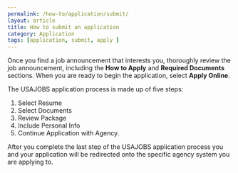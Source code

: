 ```yaml
---
permalink: /how-to/application/submit/
layout: article
title: How to submit an application
category: Application
tags: [application, submit, apply ]
---
```


Once you find a job announcement that interests you, thoroughly review the job announcement, including the **How to Apply** and **Required Documents** sections. When you are ready to begin the application, select **Apply Online**.

The USAJOBS application process is made up of five steps:

1. Select Resume
2. Select Documents
3. Review Package
4. Include Personal Info
5. Continue Application with Agency.

After you complete the last step of the USAJOBS application process you and your application will be redirected onto the specific agency system you are applying to.